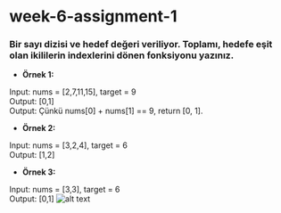# week-6-assignment-1

### Bir sayı dizisi ve hedef değeri veriliyor. Toplamı, hedefe eşit olan ikililerin indexlerini dönen fonksiyonu yazınız.

- **Örnek 1:**

Input: nums = [2,7,11,15], target = 9\
Output: [0,1]\
Output: Çünkü nums[0] + nums[1] == 9,  return [0, 1].

- **Örnek 2:**

Input: nums = [3,2,4], target = 6\
Output: [1,2]

- **Örnek 3:**

Input: nums = [3,3], target = 6\
Output: [0,1]
![alt text](https://github.com/[username]/[reponame]/blob/[branch]/odev1.JPG?raw=true)
